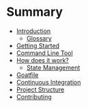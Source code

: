 # Summary

- [Introduction](./introduction/index.md)
  - [Glossary](./introduction/glossary.md)
- [Getting Started](./getting-started/index.md)
- [Command Line Tool](./command-line-tool/index.md)
- [How does it work?](./explanations/index.md)
  - [State Management](./explanations/state.md)
- [Goatfile]()
- [Continuous Integration]()
- [Project Structure]()
- [Contributing]()

